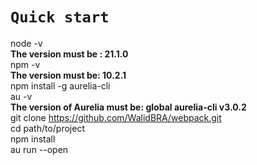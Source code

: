 # `Quick start`

node -v          <br />
**The version must be : 21.1.0**  <br />
npm -v  <br />
**The version must be: 10.2.1**  <br />
npm install -g aurelia-cli  <br />
au -v <br />
**The version of Aurelia must be: global aurelia-cli v3.0.2** <br />
git clone https://github.com/WalidBRA/webpack.git <br />
cd path/to/project  <br />
npm install  <br />
au run --open  <br />

